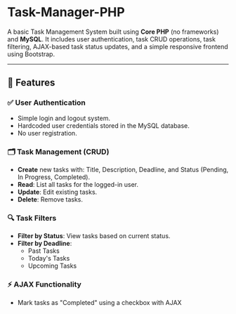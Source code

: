 # Task-Manager-PHP

A basic Task Management System built using **Core PHP** (no frameworks) and **MySQL**. It includes user authentication, task CRUD operations, task filtering, AJAX-based task status updates, and a simple responsive frontend using Bootstrap.

---

## 🔧 Features

### ✅ User Authentication
- Simple login and logout system.
- Hardcoded user credentials stored in the MySQL database.
- No user registration.

### 🗂️ Task Management (CRUD)
- **Create** new tasks with: Title, Description, Deadline, and Status (Pending, In Progress, Completed).
- **Read**: List all tasks for the logged-in user.
- **Update**: Edit existing tasks.
- **Delete**: Remove tasks.

### 🔍 Task Filters
- **Filter by Status**: View tasks based on current status.
- **Filter by Deadline**:
  - Past Tasks
  - Today's Tasks
  - Upcoming Tasks

### ⚡ AJAX Functionality
- Mark tasks as "Completed" using a checkbox with AJAX
